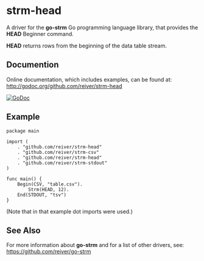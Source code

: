 # strm-head

A driver for the **go-strm** Go programming language library, that provides the **HEAD** Beginner command.

**HEAD** returns rows from the beginning of the data table stream.

## Documention

Online documentation, which includes examples, can be found at: http://godoc.org/github.com/reiver/strm-head

[![GoDoc](https://godoc.org/github.com/reiver/strm-head?status.svg)](https://godoc.org/github.com/reiver/strm-head)

## Example
```
package main

import (
	. "github.com/reiver/strm-head"
	. "github.com/reiver/strm-csv"
	. "github.com/reiver/strm-head"
	. "github.com/reiver/strm-stdout"
)

func main() {
	Begin(CSV, "table.csv").
		Strm(HEAD, 12).
	End(STDOUT, "tsv")
}
```

(Note that in that example dot imports were used.)

## See Also

For more information about **go-strm** and for a list of other drivers, see:
https://github.com/reiver/go-strm
